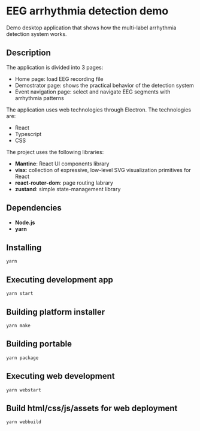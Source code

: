 # EEG arrhythmia detection demo

Demo desktop application that shows how the multi-label arrhythmia detection system works.

## Description

The application is divided into 3 pages:

- Home page: load EEG recording file
- Demostrator page: shows the practical behavior of the detection system
- Event navigation page: select and navigate EEG segments with arrhythmia patterns

The application uses web technologies through Electron. The technologies are:

- React
- Typescript
- CSS

The project uses the following libraries:

- **Mantine**: React UI components library
- **visx**: collection of expressive, low-level SVG visualization primitives for React
- **react-router-dom**: page routing labrary
- **zustand**: simple state-management library

## Dependencies

- **Node.js**
- **yarn**

## Installing

```
yarn
```

## Executing development app

```
yarn start
```

## Building platform installer

```
yarn make
```

## Building portable

```
yarn package
```

## Executing web development

```
yarn webstart
```

## Build html/css/js/assets for web deployment

```
yarn webbuild
```
